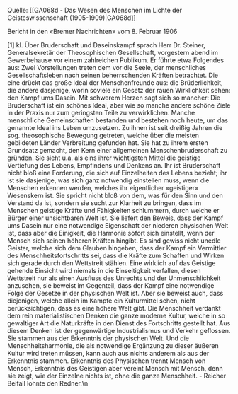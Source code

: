 Quelle: [[GA068d - Das Wesen des Menschen im Lichte der Geisteswissenschaft (1905-1909)|GA068d]]

Bericht in den «Bremer Nachrichten» vom 8. Februar 1906

[1] kl. Über Bruderschaft und Daseinskampf sprach Herr Dr. Steiner, Generalsekretär der Theosophischen Gesellschaft, vorgestern abend im Gewerbehause vor einem zahlreichen Publikum. Er führte etwa Folgendes aus: Zwei Vorstellungen treten dem vor die Seele, der menschliches Gesellschaftsleben nach seinen beherrschenden Kräften betrachtet. Die eine drückt das große Ideal der Menschenfreunde aus: die Brüderlichkeit, die andere dasjenige, worin soviele ein Gesetz der rauen Wirklichkeit sehen: den Kampf ums Dasein. Mit schwerem Herzen sagt sich so mancher: Die Bruderschaft ist ein schönes Ideal, aber wie so manche andere schöne Ziele in der Praxis nur zum geringsten Teile zu verwirklichen. Manche menschliche Gemeinschaften bestanden und bestehen noch heute, um das genannte Ideal ins Leben umzusetzen. Zu ihnen ist seit dreißig Jahren die sog. theosophische Bewegung getreten, welche über die meisten gebildeten Länder Verbreitung gefunden hat. Sie hat zu ihrem ersten Grundsatz gemacht, den Kern einer allgemeinen Menschenbruderschaft zu gründen. Sie sieht u.a. als eins ihrer wichtigsten Mittel die geistige Vertiefung des Lebens, Empfindens und Denkens an. Ihr ist Bruderschaft nicht bloß eine Forderung, die sich auf Einzelheiten des Lebens bezieht; ihr ist sie dasjenige, was sich ganz notwendig einstellen muss, wenn die Menschen erkennen werden, welches ihr eigentlicher «geistiger» Wesenskern ist. Sie spricht nicht bloß von dem, was für den Sinn und den Verstand da ist, sondern sie sucht zur Klarheit zu bringen, dass im Menschen geistige Kräfte und Fähigkeiten schlummern, durch welche er Bürger einer unsichtbaren Welt ist. Sie liefert den Beweis, dass der Kampf ums Dasein nur eine notwendige Eigenschaft der niederen physischen Welt ist, dass aber die Einigkeit, die Harmonie sofort sich einstellt, wenn der Mensch sich seinen höheren Kräften hingibt. Es sind gewiss nicht unedle Geister, welche sich dem Glauben hingeben, dass der Kampf ein Vermittler des Menschheitsfortschritts sei, dass die Kräfte zum Schaffen und Wirken sich gerade durch den Wettstreit stählen. Eine wirklich auf das Geistige gehende Einsicht wird niemals in die Einseitigkeit verfallen, diesen Wettstreit nur als einen Ausfluss des Unrechts und der Unmenschlichkeit anzusehen, sie beweist im Gegenteil, dass der Kampf eine notwendige Folge der Gesetze in der physischen Welt ist. Aber sie beweist auch, dass diejenigen, welche allein im Kampfe ein Kulturmittel sehen, nicht berücksichtigen, dass es eine höhere Welt gibt. Die Menschheit verdankt dem rein materialistischen Denken die ganze moderne Kultur, welche in so gewaltiger Art die Naturkräfte in den Dienst des Fortschritts gestellt hat. Aus diesem Denken ist der gegenwärtige Industrialismus und Verkehr geflossen. Sie stammen aus der Erkenntnis der physischen Welt. Und die Menschheitsharmonie, die als notwendige Ergänzung zu dieser äußeren Kultur wird treten müssen, kann auch aus nichts anderem als aus der Erkenntnis stammen. Erkenntnis des Physischen trennt Mensch von Mensch, Erkenntnis des Geistigen aber vereint Mensch mit Mensch, denn sie zeigt, wie der Einzelne nichts ist, ohne die ganze Menschheit. - Reicher Beifall lohnte den Redner.\n